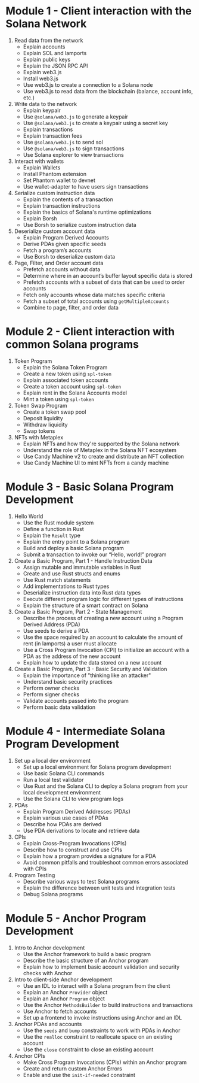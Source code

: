 # Module 1 - Client interaction with the Solana Network
1. Read data from the network
   - Explain accounts
   - Explain SOL and lamports
   - Explain public keys
   - Explain the JSON RPC API
   - Explain web3.js
   - Install web3.js
   - Use web3.js to create a connection to a Solana node
   - Use web3.js to read data from the blockchain (balance, account info, etc.)
2. Write data to the network
   - Explain keypair
   - Use `@solana/web3.js` to generate a keypair
   - Use `@solana/web3.js` to create a keypair using a secret key
   - Explain transactions
   - Explain transaction fees
   - Use `@solana/web3.js` to send sol
   - Use `@solana/web3.js` to sign transactions
   - Use Solana explorer to view transactions
3. Interact with wallets
   - Explain Wallets
   - Install Phantom extension
   - Set Phantom wallet to devnet
   - Use wallet-adapter to have users sign transactions
4. Serialize custom instruction data
   - Explain the contents of a transaction
   - Explain transaction instructions
   - Explain the basics of Solana's runtime optimizations
   - Explain Borsh
   - Use Borsh to serialize custom instruction data
5. Deserialize custom account data
   - Explain Program Derived Accounts
   - Derive PDAs given specific seeds
   - Fetch a program’s accounts
   - Use Borsh to deserialize custom data
6. Page, Filter, and Order account data
   - Prefetch accounts without data
   - Determine where in an account’s buffer layout specific data is stored
   - Prefetch accounts with a subset of data that can be used to order accounts
   - Fetch only accounts whose data matches specific criteria
   - Fetch a subset of total accounts using `getMultipleAccounts`
   - Combine to page, filter, and order data

# Module 2 - Client interaction with common Solana programs
1. Token Program
   - Explain the Solana Token Program
   - Create a new token using `spl-token`
   - Explain associated token accounts
   - Create a token account using `spl-token`
   - Explain rent in the Solana Accounts model
   - Mint a token using `spl-token`
2. Token Swap Program
   - Create a token swap pool
   - Deposit liquidity
   - Withdraw liquidity
   - Swap tokens
3. NFTs with Metaplex
   - Explain NFTs and how they're supported by the Solana network
   - Understand the role of Metaplex in the Solana NFT ecosystem
   - Use Candy Machine v2 to create and distribute an NFT collection
   - Use Candy Machine UI to mint NFTs from a candy machine

# Module 3 - Basic Solana Program Development
1. Hello World
   - Use the Rust module system
   - Define a function in Rust
   - Explain the `Result` type
   - Explain the entry point to a Solana program
   - Build and deploy a basic Solana program
   - Submit a transaction to invoke our “Hello, world!” program
2. Create a Basic Program, Part 1 - Handle Instruction Data
   - Assign mutable and immutable variables in Rust
   - Create and use Rust structs and enums
   - Use Rust match statements
   - Add implementations to Rust types
   - Deserialize instruction data into Rust data types
   - Execute different program logic for different types of instructions
   - Explain the structure of a smart contract on Solana
3. Create a Basic Program, Part 2 - State Management
   - Describe the process of creating a new account using a Program Derived Address (PDA)
   - Use seeds to derive a PDA
   - Use the space required by an account to calculate the amount of rent (in lamports) a user must allocate
   - Use a Cross Program Invocation (CPI) to initialize an account with a PDA as the address of the new  account
   - Explain how to update the data stored on a new account
4. Create a Basic Program, Part 3 - Basic Security and Validation
   - Explain the importance of "thinking like an attacker"
   - Understand basic security practices
   - Perform owner checks
   - Perform signer checks
   - Validate accounts passed into the program
   - Perform basic data validation

# Module 4 - Intermediate Solana Program Development
1. Set up a local dev environment
   - Set up a local environment for Solana program development
   - Use basic Solana CLI commands
   - Run a local test validator
   - Use Rust and the Solana CLI to deploy a Solana program from your local development environment
   - Use the Solana CLI to view program logs
2. PDAs
   - Explain Program Derived Addresses (PDAs)
   - Explain various use cases of PDAs
   - Describe how PDAs are derived
   - Use PDA derivations to locate and retrieve data
3. CPIs
   - Explain Cross-Program Invocations (CPIs)
   - Describe how to construct and use CPIs
   - Explain how a program provides a signature for a PDA
   - Avoid common pitfalls and troubleshoot common errors associated with CPIs
4. Program Testing
   - Describe various ways to test Solana programs
   - Explain the difference between unit tests and integration tests
   - Debug Solana programs

# Module 5 - Anchor Program Development
1. Intro to Anchor development
   - Use the Anchor framework to build a basic program
   - Describe the basic structure of an Anchor program
   - Explain how to implement basic account validation and security checks with Anchor
2. Intro to client-side Anchor development
   - Use an IDL to interact with a Solana program from the client
   - Explain an Anchor `Provider` object
   - Explain an Anchor `Program` object
   - Use the Anchor `MethodsBuilder` to build instructions and transactions
   - Use Anchor to fetch accounts
   - Set up a frontend to invoke instructions using Anchor and an IDL
3. Anchor PDAs and accounts
   - Use the `seeds` and `bump` constraints to work with PDAs in Anchor
   - Use the `realloc` constraint to reallocate space on an existing account
   - Use the `close` constraint to close an existing account
4. Anchor CPIs
   - Make Cross Program Invocations (CPIs) within an Anchor program
   - Create and return custom Anchor Errors
   - Enable and use the `init-if-needed` constraint